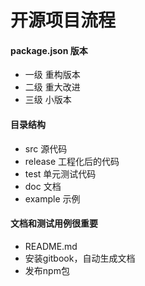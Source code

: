 # 开源项目流程

#### package.json 版本

 * 一级   重构版本
 * 二级   重大改进
 * 三级   小版本

#### 目录结构

* src  源代码
* release   工程化后的代码
* test    单元测试代码
* doc    文档
* example    示例

#### 文档和测试用例很重要

* README.md    
* 安装gitbook，自动生成文档
* 发布npm包
